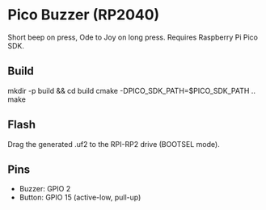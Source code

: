 # Pico Buzzer (RP2040)
Short beep on press, Ode to Joy on long press. Requires Raspberry Pi Pico SDK.

## Build
mkdir -p build && cd build
cmake -DPICO_SDK_PATH=$PICO_SDK_PATH ..
make

## Flash
Drag the generated .uf2 to the RPI-RP2 drive (BOOTSEL mode).

## Pins
- Buzzer: GPIO 2
- Button: GPIO 15 (active-low, pull-up)

